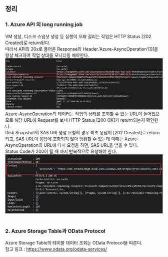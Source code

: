 ## 정리

### 1. Azure API 의 long running job
VM 생성, 디스크 스냅샷 생성 등 실행이 오래 걸리는 작업은 HTTP Status [202 Created]로 return된다.   
따라서 API의 20x로 들어온 Response의 Header.'Azure-AsyncOperation'[0]을 항상 체크하여 작업 상태를 모니터링 해야한다.   
![Alt text](https://github.com/chupark/AzureAPI-DiskBackup/raw/master/img/1.%20azure%20api/1.SnapshotSAS_202%20created.png)    
Azure-AsyncOperation의 데이터는 작업의 상태를 조회할 수 있는 URL이 들어있으므로 해당 URL에 Request를 보내 HTTP Status [200 OK]가 return되는지 확인한다.   
Disk Snapshot의 SAS URL생성 요청의 경우 최초 응답이 [202 Created]로 return 되고, SAS URL이 응답에 포함되지 않아 당황할 수 있는데 이때는 Azure-AsyncOperation의 URL에 다시 요청을 하면, SAS URL을 받을 수 있다.   
 Status Code가 200이 될 때 까지 반복적으로 요청해야 한다.   
![Alt text](https://raw.githubusercontent.com/chupark/AzureAPI-DiskBackup/master/img/1.%20azure%20api/2.SnapshotSAS_200%20ok.png)    
<br>

### 2. Azure Storage Table과 OData Protocol
Azure Storage Table의 테이블 데이터 조회는 OData Protocol을 따른다.  
참고 링크 : https://www.odata.org/odata-services/